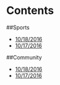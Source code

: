 # Contents
##Sports
* [10/18/2016](_post/athletics-10182016md.md)
* [10/17/2016](_posts/2016-10-16-shepherd-athletics-10162016.md)

##Community
* [10/18/2016](_post/community-10182016.md)
* [10/17/2016](communitynews.md)

